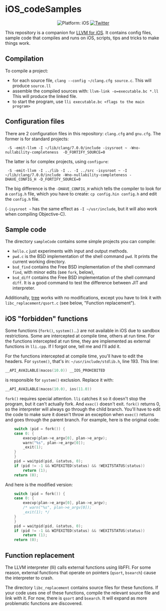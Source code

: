 # iOS_codeSamples


<p align="center">
<img src="https://img.shields.io/badge/Platform-iOS%2011.0+-lightgrey.svg" alt="Platform: iOS">
<a href="http://twitter.com/nholzschuch"><img src="https://img.shields.io/badge/Twitter-@nholzschuch-blue.svg?style=flat" alt="Twitter"/></a>
</p>

This repository is a companion for [LLVM for iOS](https://github.com/holzschu/llvm). It contains config files, sample code that compiles and runs on iOS, scripts, tips and tricks to make things work. 

## Compilation 

To compile a project:
- for each source file, `clang --config ~/clang.cfg source.c`. This will produce `source.ll`
- assemble the compiled sources with: `llvm-link -o=executable.bc *.ll` This will produce the linked file.
- to start the program, use `lli executable.bc <flags to the main program>` 

## Configuration files

There are 2 configuration files in this repository: `clang.cfg` and `gnu.cfg`. The former is for standard projects:
```
 -S -emit-llvm -I ~/lib/clang/7.0.0/include -isysroot ~ -Wno-nullability-completeness  -D_FORTIFY_SOURCE=0
```
The latter is for complex projects, using `configure`:
```
 -S -emit-llvm -I ../lib -I .. -I ../src -isysroot ~ -I ~/lib/clang/7.0.0/include -Wno-nullability-completeness -DHAVE_CONFIG_H -D_FORTIFY_SOURCE=0 
```
The big difference is the `-DHAVE_CONFIG_H` which tells the compiler to look for a `config.h` file, which you have to create: `cp config.hin config.h` and edit the `config.h` file.

(`-isysroot ~` has the same effect as `-I ~/usr/include`, but it will also work when compiling Objective-C).

## Sample code

The directory `sampleCode` contains some simple projects you can compile:
- `hello.c` just experiments with input and output methods.
- `pwd.c` is the BSD implementation of the shell command `pwd`. It prints the current working directory.
- `bsd_find` contains the Free BSD implementation of the shell command `find`, with minor edits (see `fork`, below), 
- `bsd_diff` contains the Free BSD implementation of the shell command `diff`. It is a good command to test the difference between JIT and interpreter.

Additionally, [tree](https://github.com/nodakai/tree-command.git) works with no modifications, except you have to link it with `libc_replacement/qsort.c` (see below, "Function replacement"). 

## iOS "forbidden" functions 

Some functions (`fork()`, `system()`...) are not available in iOS due to sandbox restrictions. Some are intercepted at compile time, others at run time. For the functions intercepted at run time, they are implemented as external functions in `lli.cpp`. If I forgot one, tell me and I'll add it.

For the functions intercepted at compile time, you'll have to edit the headers. For `system()`, that's in: `~/usr/include/stdlib.h`, line 193. This line:
```c
__API_AVAILABLE(macos(10.0)) __IOS_PROHIBITED
```
is responsible for `system()` exclusion. Replace it with:
```c
__API_AVAILABLE(macos(10.0), ios(11.0))
```

`fork()` requires special attention. `lli` catches it so it doesn't stop the program, but it can't actually fork. And `exec()` doesn't exit. `fork()` returns 0, so the interpreter will always go through the child branch. You'll have to edit the code to make sure it doesn't throw an exception when `exec()` returns and goes through the parent branch. For example, here is the original code:
```c
	switch (pid = fork()) {
	case 0: {
		execvp(plan->e_argv[0], plan->e_argv);
		warn("%s", plan->e_argv[0]);
		_exit(1); 
	}
	}
	pid = waitpid(pid, &status, 0);
	if (pid != -1 && WIFEXITED(status) && !WEXITSTATUS(status))
		return (1);
	return (0);
```
And here is the modified version:
```c
	switch (pid = fork()) {
	case 0: {
		execvp(plan->e_argv[0], plan->e_argv);
		/* warn("%s", plan->e_argv[0]);
		_exit(1); */
	}
	}
	pid = waitpid(pid, &status, 0);
	if (pid != -1 && WIFEXITED(status) && !WEXITSTATUS(status))
		return (1);
	return (0);
```

## Function replacement

The LLVM interpreter (lli) calls external functions using libFFI. For some reason, external functions that operate on pointers (`qsort`, `bsearch`) cause the interpreter to crash. 

The directory `libc_replacement` contains source files for these functions. If your code uses one of these functions, compile the relevant source file and link with it. For now, there is `qsort` and `bsearch`. It will expand as more problematic functions are discovered.

